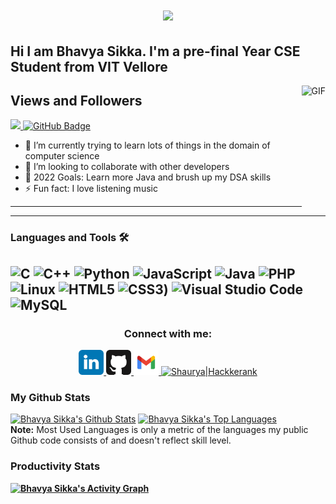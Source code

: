 
<h1 align="center"><img src="https://media.giphy.com/media/hvRJCLFzcasrR4ia7z/giphy.gif" width="25px"></h1>

## Hi I am Bhavya Sikka. I'm a pre-final Year CSE Student from  VIT Vellore

<img align="right" alt="GIF" height="200px" src="https://tenor.com/view/elbformat-computer-science-hamburg-gif-23899063.gif" />

## Views and Followers


<a href="https://github.com/Meghna-DAS/github-profile-views-counter">
    <img src="https://komarev.com/ghpvc/?username=bhavyasikka2501">
</a>
<a href="https://github.com/bhavyasikka2501?tab=followers"><img src="https://img.shields.io/github/followers/bhavyasikka2501?label=Followers&style=social" alt="GitHub Badge"></a>

- 🌱 I’m currently trying to learn lots of things in the domain of computer science
- 👯 I’m looking to collaborate with other developers
- 🥅 2022 Goals: Learn more Java and brush up my DSA skills
- ⚡ Fun fact: I love listening music
---



---

### Languages and Tools 🛠 


![C](https://img.shields.io/badge/c-%2300599C.svg?style=for-the-badge&logo=c&logoColor=white)
![C++](https://img.shields.io/badge/c++-%2300599C.svg?style=for-the-badge&logo=c%2B%2B&logoColor=white)
![Python](https://img.shields.io/badge/python-3670A0?style=for-the-badge&logo=python&logoColor=ffdd54)
![JavaScript](https://img.shields.io/badge/javascript-%23323330.svg?style=for-the-badge&logo=javascript&logoColor=%23F7DF1E)
![Java](https://img.shields.io/badge/java-%23ED8B00.svg?style=for-the-badge&logo=java&logoColor=white)
![PHP](https://img.shields.io/badge/php-%23777BB4.svg?style=for-the-badge&logo=php&logoColor=white)
![Linux](https://img.shields.io/badge/Linux-FCC624?style=for-the-badge&logo=linux&logoColor=black)
![HTML5](https://img.shields.io/badge/html5-%23E34F26.svg?style=for-the-badge&logo=html5&logoColor=white)
![CSS3](https://img.shields.io/badge/css3-%231572B6.svg?style=for-the-badge&logo=css3&logoColor=white))
![Visual Studio Code](https://img.shields.io/badge/Visual%20Studio%20Code-0078d7.svg?style=for-the-badge&logo=visual-studio-code&logoColor=white)
![MySQL](https://img.shields.io/badge/mysql-%2300f.svg?style=for-the-badge&logo=mysql&logoColor=white)
---

<h3 align="center"> Connect with me:</h3>
<div align="center">
  <a href="https://www.linkedin.com/in/bhavya-sikka-9230771a5/" target="_blank">
    <img src="https://github.com/edent/SuperTinyIcons/blob/master/images/svg/linkedin.svg" target="_blank" alt="Shaurya | LinkedIn" width="40px" >
  </a>
    <a href="https://github.com/bhavyasikka2501/bhavyasikka2501/" target="_blank">
    <img src="https://github.com/edent/SuperTinyIcons/blob/master/images/svg/github.svg" target="_blank" alt="Shaurya| Github" width="40px" >
  </a>
  <a href="mailto:bhavyasikka2501@gmail.com" target="_blank">
    <img src="https://github.com/edent/SuperTinyIcons/blob/master/images/svg/gmail.svg" target="_blank" alt="Shaurya| Gmail" width="40px" >
  </a>
  <a href="https://www.hackerrank.com/bhavyasikka2501" target="blank"><img src="https://raw.githubusercontent.com/rahuldkjain/github-profile-readme-generator/master/src/images/icons/Social/hackerrank.svg" target="blank" alt="Shaurya|Hackkerank" width="40px" /></a>
  <br/>
</div>

### My Github Stats
 <a href="https://github.com/bhavyasikka2501/github-readme-stats"><img alt="Bhavya Sikka's Github Stats" src="https://github-readme-stats.vercel.app/api?username=bhavyasikka2501&show_icons=true&count_private=true&theme=react&hide_border=true&bg_color=0D1117" /></a>
 <a href="https://github.com/shauryakohli/github-readme-stats"><img alt="Bhavya Sikka's Top Languages" src="https://github-readme-stats.vercel.app/api/top-langs/?username=bhavyasikka2501&langs_count=8&count_private=true&layout=compact&theme=react&hide_border=true&bg_color=0D1117" /></a>
 <br>
  <b>Note:</b> Most Used Languages is only a metric of the languages my public Github code consists of and doesn't reflect skill level.
<br>
 <h3><b>Productivity Stats</h3></p>
<a href="https://github.com/bhavyasikka2501/github-readme-activity-graph"><img alt="Bhavya Sikka's Activity Graph" src="https://activity-graph.herokuapp.com/graph?username=bhavyasikka2501&bg_color=0D1117&color=5BCDEC&line=5BCDEC&point=FFFFFF&hide_border=true" /></a>
<br/>





  

